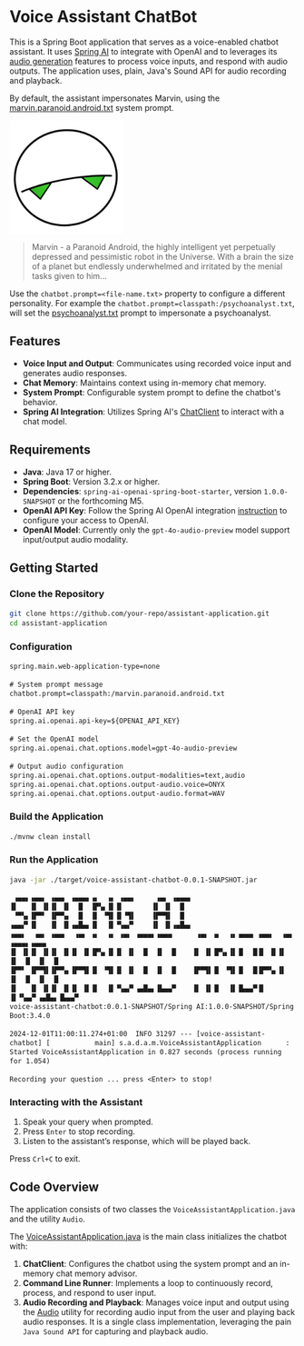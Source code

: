 # Voice Assistant ChatBot

This is a Spring Boot application that serves as a voice-enabled chatbot assistant. 
It uses [Spring AI](https://docs.spring.io/spring-ai/reference/index.html) to integrate with OpenAI and to leverages its [audio generation](https://platform.openai.com/docs/guides/audio) features to process voice inputs, and respond with audio outputs. 
The application uses, plain, Java's Sound API for audio recording and playback.

By default, the assistant impersonates Marvin, using the [marvin.paranoid.android.txt](https://github.com/tzolov/voice-assistant-chatbot/blob/main/src/main/resources/marvin.paranoid.android.txt) system prompt.

<img src="doc/marvin-transparent.svg" width="200" align="center"/>

> Marvin - a Paranoid Android, the highly intelligent yet perpetually depressed and pessimistic robot in the Universe. 
> With a brain the size of a planet but endlessly underwhelmed and irritated by the menial tasks given to him... 

Use the `chatbot.prompt=<file-name.txt>` property to configure a different personality.
For example the `chatbot.prompt=classpath:/psychoanalyst.txt`, will set the [psychoanalyst.txt](https://github.com/tzolov/voice-assistant-chatbot/blob/main/src/main/resources/psychoanalyst.txt) prompt to impersonate a psychoanalyst.

## Features

- **Voice Input and Output**: Communicates using recorded voice input and generates audio responses.
- **Chat Memory**: Maintains context using in-memory chat memory.
- **System Prompt**: Configurable system prompt to define the chatbot's behavior.
- **Spring AI Integration**: Utilizes Spring AI's [ChatClient](https://docs.spring.io/spring-ai/reference/api/chatclient.html) to interact with a chat model.

## Requirements

- **Java**: Java 17 or higher.
- **Spring Boot**: Version 3.2.x or higher.
- **Dependencies**: `spring-ai-openai-spring-boot-starter`, version `1.0.0-SNAPSHOT` or the forthcoming M5.
- **OpenAI API Key**: Follow the Spring AI OpenAI integration [instruction](https://docs.spring.io/spring-ai/reference/api/chat/openai-chat.html) to configure your access to OpenAI.
- **OpenAI Model**: Currently only the `gpt-4o-audio-preview` model support input/output audio modality.

## Getting Started

### Clone the Repository

```bash
git clone https://github.com/your-repo/assistant-application.git
cd assistant-application
```

### Configuration

```properties
spring.main.web-application-type=none

# System prompt message
chatbot.prompt=classpath:/marvin.paranoid.android.txt

# OpenAI API key
spring.ai.openai.api-key=${OPENAI_API_KEY}

# Set the OpenAI model
spring.ai.openai.chat.options.model=gpt-4o-audio-preview

# Output audio configuration
spring.ai.openai.chat.options.output-modalities=text,audio
spring.ai.openai.chat.options.output-audio.voice=ONYX
spring.ai.openai.chat.options.output-audio.format=WAV
```

### Build the Application

```bash
./mvnw clean install
```

### Run the Application

```bash
java -jar ./target/voice-assistant-chatbot-0.0.1-SNAPSHOT.jar
```

```
 ▗▄▄▖▗▄▄▖ ▗▄▄▖ ▗▄▄▄▖▗▖  ▗▖ ▗▄▄▖     ▗▄▖ ▗▄▄▄▖                                    
▐▌   ▐▌ ▐▌▐▌ ▐▌  █  ▐▛▚▖▐▌▐▌       ▐▌ ▐▌  █                                      
 ▝▀▚▖▐▛▀▘ ▐▛▀▚▖  █  ▐▌ ▝▜▌▐▌▝▜▌    ▐▛▀▜▌  █                                      
▗▄▄▞▘▐▌   ▐▌ ▐▌▗▄█▄▖▐▌  ▐▌▝▚▄▞▘    ▐▌ ▐▌▗▄█▄▖                                    
▗▄▄▖  ▗▄▖ ▗▄▄▖  ▗▄▖ ▗▖  ▗▖ ▗▄▖ ▗▄▄▄▖▗▄▄▄      ▗▄▖ ▗▖  ▗▖▗▄▄▄ ▗▄▄▖  ▗▄▖ ▗▄▄▄▖▗▄▄▄ 
▐▌ ▐▌▐▌ ▐▌▐▌ ▐▌▐▌ ▐▌▐▛▚▖▐▌▐▌ ▐▌  █  ▐▌  █    ▐▌ ▐▌▐▛▚▖▐▌▐▌  █▐▌ ▐▌▐▌ ▐▌  █  ▐▌  █
▐▛▀▘ ▐▛▀▜▌▐▛▀▚▖▐▛▀▜▌▐▌ ▝▜▌▐▌ ▐▌  █  ▐▌  █    ▐▛▀▜▌▐▌ ▝▜▌▐▌  █▐▛▀▚▖▐▌ ▐▌  █  ▐▌  █
▐▌   ▐▌ ▐▌▐▌ ▐▌▐▌ ▐▌▐▌  ▐▌▝▚▄▞▘▗▄█▄▖▐▙▄▄▀    ▐▌ ▐▌▐▌  ▐▌▐▙▄▄▀▐▌ ▐▌▝▚▄▞▘▗▄█▄▖▐▙▄▄▀
voice-assistant-chatbot:0.0.1-SNAPSHOT/Spring AI:1.0.0-SNAPSHOT/Spring Boot:3.4.0

2024-12-01T11:00:11.274+01:00  INFO 31297 --- [voice-assistant-chatbot] [           main] s.a.d.a.m.VoiceAssistantApplication      : Started VoiceAssistantApplication in 0.827 seconds (process running for 1.054)

Recording your question ... press <Enter> to stop!
```

### Interacting with the Assistant

1. Speak your query when prompted.
2. Press `Enter` to stop recording.
3. Listen to the assistant’s response, which will be played back.

Press `Crl+C` to exit. 

## Code Overview

The application consists of two classes the `VoiceAssistantApplication.java` and the utility `Audio`.

The [VoiceAssistantApplication.java](https://github.com/tzolov/voice-assistant-chatbot/blob/main/src/main/java/spring/ai/demo/ai/marvin/VoiceAssistantApplication.java) is the  main class initializes the chatbot with:

1. **ChatClient**: Configures the chatbot using the system prompt and an in-memory chat memory advisor.
2. **Command Line Runner**: Implements a loop to continuously record, process, and respond to user input.
3. **Audio Recording and Playback**: Manages voice input and output using the [Audio](https://github.com/tzolov/voice-assistant-chatbot/blob/main/src/main/java/spring/ai/demo/ai/marvin/Audio.java) utility for recording audio input from the user and playing back audio responses.
It is a single class implementation, leveraging the pain `Java Sound API` for capturing and playback audio. 
